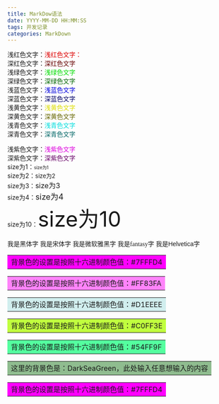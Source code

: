 ```yaml
---
title: MarkDow语法
date: YYYY-MM-DD HH:MM:SS
tags: 开发记录
categories: MarkDown
---
```







浅红色文字：<font color="#dd0000">浅红色文字：</font><br /> 深红色文字：<font color="#660000">深红色文字</font><br /> 浅绿色文字：<font color="#00dd00">浅绿色文字</font><br /> 深绿色文字：<font color="#006600">深绿色文字</font><br /> 浅蓝色文字：<font color="#0000dd">浅蓝色文字</font><br /> 深蓝色文字：<font color="#000066">深蓝色文字</font><br /> 浅黄色文字：<font color="#dddd00">浅黄色文字</font><br /> 深黄色文字：<font color="#666600">深黄色文字</font><br /> 浅青色文字：<font color="#00dddd">浅青色文字</font><br /> 深青色文字：<font color="#006666">深青色文字</font>

 浅紫色文字：<font color="#dd00dd">浅紫色文字</font><br /> 深紫色文字：<font color="#660066">深紫色文字</font><br /> size为1：<font size="1">size为1</font><br /> size为2：<font size="2">size为2</font><br /> size为3：<font size="3">size为3</font><br />
size为4：<font size="4">size为4</font><br />
size为10：<font size="10">size为10</font><br /> 

<font face="黑体">我是黑体字</font>
<font face="宋体">我是宋体字</font>
<font face="微软雅黑">我是微软雅黑字</font>
<font face="fantasy">我是fantasy字</font>
<font face="Helvetica">我是Helvetica字</font>

<table>
    <tr>
        <td bgcolor=#FF00FF>背景色的设置是按照十六进制颜色值：#7FFFD4</td>		</tr>
</table>
<table>
    <tr>
        <td bgcolor=#FF83FA>背景色的设置是按照十六进制颜色值：#FF83FA
        </td>
    </tr>
</table>
<table>
    <tr>
        <td bgcolor=#D1EEEE>背景色的设置是按照十六进制颜色值：#D1EEEE
        </td>
    </tr>
</table>
<table>
    <tr>
        <td bgcolor=#C0FF3E>背景色的设置是按照十六进制颜色值：#C0FF3E
        </td>
    </tr>
</table>
<table>
    <tr>
        <td bgcolor=#54FF9F>背景色的设置是按照十六进制颜色值：#54FF9F
        </td>
    </tr>
</table>
<table>
    <tr>
        <td bgcolor=DarkSeaGreen>这里的背景色是：DarkSeaGreen，此处输入任意想输入的内容
        </td>
    </tr>
</table>





<table>
    <tr>
        <td bgcolor=#FF00FF>背景色的设置是按照十六进制颜色值：#7FFFD4</td>		</tr>
</table>
<table>
